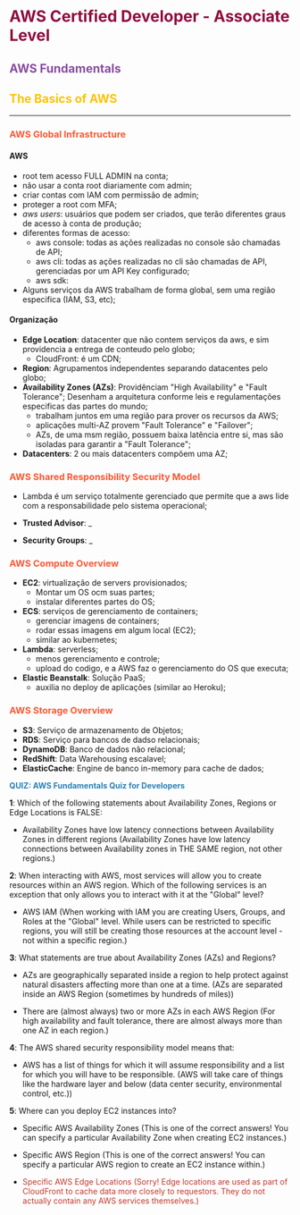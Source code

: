 # <span style="color:#900C3F">AWS Certified Developer - Associate Level</span> 

## <span style="color:#884ea0 ">**AWS Fundamentals**</span> 
## <span style="color:#FFC300 ">The Basics of AWS</span> 
---
### <span style="color: #ff5733 ">AWS Global Infrastructure</span> 

#### AWS

* root tem acesso FULL ADMIN na conta;
* não usar a conta root diariamente com admin;
* criar contas com IAM com permissão de admin;
* proteger a root com MFA;
* *aws users*: usuários que podem ser criados, que terão diferentes graus de acesso à conta de produção;
* diferentes formas de acesso:
    * aws console: todas as ações realizadas no console são chamadas de API;
    * aws cli: todas as ações realizadas no cli são chamadas de API, gerenciadas por um API Key configurado;
    * aws sdk: 
* Alguns serviços da AWS trabalham de forma global, sem uma região especifica (IAM, S3, etc);

#### Organização

* **Edge Location**: datacenter que não contem serviços da aws, e sim providencia a entrega de conteudo pelo globo;
    * CloudFront: é um CDN;
* **Region**: Agrupamentos independentes separando datacentes pelo globo;
* **Availability Zones (AZs)**: Providênciam "High Availability" e "Fault Tolerance"; Desenham a arquitetura conforme leis e regulamentações especificas das partes do mundo;
    * trabalham juntos em uma região para prover os recursos da AWS;
    * aplicações multi-AZ provem "Fault Tolerance" e "Failover";
    * AZs, de uma msm região, possuem baixa latência entre si, mas são isoladas para garantir a "Fault Tolerance";
* **Datacenters**: 2 ou mais datacenters compõem uma AZ;

### <span style="color: #ff5733 ">AWS Shared Responsibility Security Model</span>

* Lambda é um serviço totalmente gerenciado que permite que a aws lide com a responsabilidade pelo sistema operacional;

* **Trusted Advisor**: _
* **Security Groups**: _

### <span style="color: #ff5733 ">AWS Compute Overview</span>

* **EC2**: virtualização de servers provisionados;
    * Montar um OS ocm suas partes;
    * instalar diferentes partes do OS;
* **ECS**: serviços de gerenciamento de containers;
    * gerenciar imagens de containers;
    * rodar essas imagens em algum local (EC2);
    * similar ao kubernetes;
* **Lambda**: serverless;
    * menos gerenciamento e controle;
    * upload do codigo, e a AWS faz o gerenciamento do OS que executa;
* **Elastic Beanstalk**: Solução PaaS;
    * auxilia no deploy de aplicações (similar ao Heroku);

### <span style="color: #ff5733 ">AWS Storage Overview</span>

* **S3**: Serviço de armazenamento de Objetos;
* **RDS**: Serviço para bancos de dadso relacionais;
* **DynamoDB**: Banco de dados não relacional;
* **RedShift**: Data Warehousing escalavel;
* **ElasticCache**: Engine de banco in-memory para cache de dados;

<span style="color: #2980b9 ">**QUIZ: AWS Fundamentals Quiz for Developers**</span>
 
**1**: Which of the following statements about Availability Zones, Regions or Edge Locations is FALSE:

 * Availability Zones have low latency connections between Availability Zones in different regions (Availability Zones have low latency connections between Availability zones in THE SAME region, not other regions.)

**2**: When interacting with AWS, most services will allow you to create resources within an AWS region. Which of the following services is an exception that only allows you to interact with it at the "Global" level?

 * AWS IAM (When working with IAM you are creating Users, Groups, and Roles at the "Global" level. While users can be restricted to specific regions, you will still be creating those resources at the account level - not within a specific region.)

**3**: What statements are true about Availability Zones (AZs) and Regions?

* AZs are geographically separated inside a region to help protect against natural disasters affecting more than one at a time. (AZs are separated inside an AWS Region (sometimes by hundreds of miles))

* There are (almost always) two or more AZs in each AWS Region (For high availability and fault tolerance, there are almost always more than one AZ in each region.)

**4**: The AWS shared security responsibility model means that:

* AWS has a list of things for which it will assume responsibility and a list for which you will have to be responsible. (AWS will take care of things like the hardware layer and below (data center security, environmental control, etc.))

**5**: Where can you deploy EC2 instances into?

* Specific AWS Availability Zones (This is one of the correct answers! You can specify a particular Availability Zone when creating EC2 instances.)

* Specific AWS Region (This is one of the correct answers! You can specify a particular AWS region to create an EC2 instance within.)

* <span style="color:  #c0392b  ">Specific AWS Edge Locations (Sorry! Edge locations are used as part of CloudFront to cache data more closely to requestors. They do not actually contain any AWS services themselves.)</span>